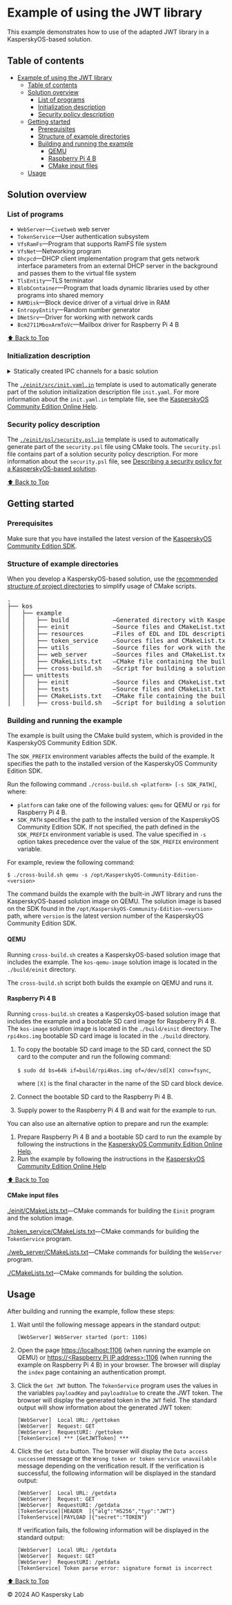 # Example of using the JWT library

This example demonstrates how to use of the adapted JWT library in a KasperskyOS-based solution.

## Table of contents
- [Example of using the JWT library](#example-of-using-the-jwt-library)
  - [Table of contents](#table-of-contents)
  - [Solution overview](#solution-overview)
    - [List of programs](#list-of-programs)
    - [Initialization description](#initialization-description)
    - [Security policy description](#security-policy-description)
  - [Getting started](#getting-started)
    - [Prerequisites](#prerequisites)
    - [Structure of example directories](#structure-of-example-directories)
    - [Building and running the example](#building-and-running-the-example)
      - [QEMU](#qemu)
      - [Raspberry Pi 4 B](#raspberry-pi-4-b)
      - [CMake input files](#cmake-input-files)
  - [Usage](#usage)

## Solution overview

### List of programs

* `WebServer`—`Civetweb` web server
* `TokenService`—User authentication subsystem
* `VfsRamFs`—Program that supports RamFS file system
* `VfsNet`—Networking program
* `Dhcpcd`—DHCP client implementation program that gets network interface parameters from an external
DHCP server in the background and passes them to the virtual file system
* `TlsEntity`—TLS terminator
* `BlobContainer`—Program that loads dynamic libraries used by other programs into shared memory
* `RAMDisk`—Block device driver of a virtual drive in RAM
* `EntropyEntity`—Random number generator
* `DNetSrv`—Driver for working with network cards
* `Bcm2711MboxArmToVc`—Mailbox driver for Raspberry Pi 4 B

[⬆ Back to Top](#Table-of-contents)

### Initialization description

<details><summary>Statically created IPC channels for a basic solution</summary>

* `jwt_example.WebServer` → `kl.VfsNet`
* `jwt_example.WebServer` → `kl.VfsRamFs`
* `jwt_example.WebServer` → `jwt_example.TokenService`
* `jwt_example.WebServer` → `kl.bc.BlobContainer`
* `jwt_example.WebServer` → `kl.TlsEntity`
* `wt_example.TokenService` → `kl.VfsRamFs`
* `wt_example.TokenService` → `kl.bc.BlobContainer`
* `kl.VfsRamFs` → `kl.drivers.RAMDisk`
* `kl.VfsRamFs` → `kl.EntropyEntity`
* `kl.VfsRamFs` → `kl.bc.BlobContainer`
* `kl.VfsNet` → `kl.EntropyEntity`
* `kl.VfsNet` → `kl.drivers.DNetSrv`
* `kl.VfsNet` → `kl.bc.BlobContainer`
* `kl.rump.Dhcpcd` → `kl.VfsRamFs`
* `kl.rump.Dhcpcd` → `kl.VfsNet`
* `kl.rump.Dhcpcd` → `kl.bc.BlobContainer`
* `kl.TlsEntity` → `kl.EntropyEntity`
* `kl.TlsEntity` → `kl.bc.BlobContainer`
* `kl.TlsEntity` → `kl.VfsNet`
* `kl.TlsEntity` → `kl.VfsRamFs`
* `kl.drivers.RAMDisk` → `kl.bc.BlobContainer`
* `kl.EntropyEntity` → `kl.bc.BlobContainer`
* `kl.drivers.DNetSrv` → `kl.drivers.Bcm2711MboxArmToVc`
* `kl.drivers.DNetSrv` → `kl.bc.BlobContainer`
* `kl.drivers.Bcm2711MboxArmToVc` → `kl.bc.BlobContainer`
</details>

The [`./einit/src/init.yaml.in`](einit/src/init.yaml.in) template is used to automatically generate
part of the solution initialization description file `init.yaml`. For more information about the
`init.yaml.in` template file, see the
[KasperskyOS Community Edition Online Help](https://click.kaspersky.com/?hl=en-us&link=online_help&pid=kos&version=1.2&customization=KCE_cmake_yaml_templates).

### Security policy description

The [`./einit/psl/security.psl.in`](einit/psl/security.psl.in) template is used to automatically
generate part of the `security.psl` file using CMake tools. The `security.psl` file contains part
of a solution security policy description. For more information about the `security.psl` file, see
[Describing a security policy for a KasperskyOS-based solution](https://click.kaspersky.com/?hl=en-us&link=online_help&pid=kos&version=1.2&customization=KCE_ssp_descr).

[⬆ Back to Top](#Table-of-contents)

## Getting started

### Prerequisites

Make sure that you have installed the latest version of the [KasperskyOS Community Edition SDK](https://os.kaspersky.com/development/).

### Structure of example directories

When you develop a KasperskyOS-based solution, use the
[recommended structure of project directories](https://click.kaspersky.com/?hl=en-us&link=online_help&pid=kos&version=1.2&customization=KCE_cmake_using_sdk_cmake)
to simplify usage of CMake scripts.

<pre>
.
├── kos
│   ├── example
│   │   ├── build            —Generated directory with KasperskyOS build artifacts
│   │   ├── einit            —Source files and CMakeList.txt for the Einit program
│   │   ├── resources        —Files of EDL and IDL descriptions and other configuration files of the solution
│   │   ├── token_service    —Sources files and CMakeList.txt for the TokenService program
│   │   ├── utils            —Source files for work with the IPC message arena
│   │   ├── web_server       —Sources files and CMakeList.txt for the WebServer program
│   │   ├── CMakeLists.txt   —CMake file containing the build instructions
│   │   ├── cross-build.sh   —Script for building a solution with the example
│   ├── unittests
│   │   ├── einit            —Source files and CMakeList.txt for the Einit program
│   │   ├── tests            —Source files and CMakeList.txt for the TestEntity program
│   │   ├── CMakeLists.txt   —CMake file containing the build instructions
│   │   ├── cross-build.sh   —Script for building a solution with the tests
</pre>

### Building and running the example

The example is built using the CMake build system, which is provided in the KasperskyOS Community
Edition SDK.

The `SDK_PREFIX` environment variables affects the build of the example. It specifies the path to
the installed version of the KasperskyOS Community Edition SDK.

Run the following command `./cross-build.sh <platform> [-s SDK_PATH]`, where:

* `platform` can take one of the following values: `qemu` for QEMU or `rpi` for Raspberry Pi 4 B.
* `SDK_PATH` specifies the path to the installed version of the KasperskyOS Community Edition SDK.
If not specified, the path defined in the `SDK_PREFIX` environment variable is used. The value
specified in `-s` option takes precedence over the value of the `SDK_PREFIX` environment variable.

For example, review the following command:
```
$ ./cross-build.sh qemu -s /opt/KasperskyOS-Community-Edition-<version>
```
The command builds the example with the built-in JWT library and runs the
KasperskyOS-based solution image on QEMU. The solution image is based on the SDK found in
the `/opt/KasperskyOS-Community-Edition-<version>` path, where `version` is the latest version
number of the KasperskyOS Community Edition SDK.

#### QEMU

Running `cross-build.sh` creates a KasperskyOS-based solution image that includes the example.
The `kos-qemu-image` solution image is located in the `./build/einit` directory.

The `cross-build.sh` script both builds the example on QEMU and runs it.

#### Raspberry Pi 4 B

Running `cross-build.sh` creates a KasperskyOS-based solution image that includes the example
and a bootable SD card image for Raspberry Pi 4 B. The `kos-image` solution image is located in
the `./build/einit` directory. The `rpi4kos.img` bootable SD card image is located in the `./build`
directory.

1. To copy the bootable SD card image to the SD card, connect the SD card to the computer and run
the following command:

   `$ sudo dd bs=64k if=build/rpi4kos.img of=/dev/sd[X] conv=fsync`,

   where `[X]` is the final character in the name of the SD card block device.

1. Connect the bootable SD card to the Raspberry Pi 4 B.
1. Supply power to the Raspberry Pi 4 B and wait for the example to run.

You can also use an alternative option to prepare and run the example:

1. Prepare Raspberry Pi 4 B and a bootable SD card to run the example by following the instructions
in the [KasperskyOS Community Edition Online Help](https://click.kaspersky.com/?hl=en-us&link=online_help&pid=kos&version=1.2&customization=KCE_preparing_sd_card_rpi).
1. Run the example by following the instructions in the
[KasperskyOS Community Edition Online Help](https://click.kaspersky.com/?hl=en-us&link=online_help&pid=kos&version=1.2&customization=KCE_running_sample_programs_rpi)

[⬆ Back to Top](#Table-of-contents)

#### CMake input files

[./einit/CMakeLists.txt](einit/CMakeLists.txt)—CMake commands for building the `Einit` program
and the solution image.

[./token_service/CMakeLists.txt](token_service/CMakeLists.txt)—CMake commands for building the
`TokenService` program.

[./web_server/CMakeLists.txt](web_server/CMakeLists.txt)—CMake commands for building the
`WebServer` program.

[./CMakeLists.txt](CMakeLists.txt)—CMake commands for building the solution.

## Usage

After building and running the example, follow these steps:

1. Wait until the following message appears in the standard output:
   ```
   [WebServer] WebServer started (port: 1106)
   ```
1. Open the page <https://localhost:1106> (when running the example on QEMU) or
[https://\<Raspberry Pi IP address\>:1106]() (when running the example on Raspberry Pi 4 B) in your
browser. The browser will display the `index` page containing an authentication prompt.
1. Click the `Get JWT` button. The `TokenService` program uses the values in the variables `payloadKey`
and `payloadValue` to create the JWT token. The browser will display the generated token in the `JWT`
field. The standard output will show information about the generated JWT token:

   ```
   [WebServer]  Local URL: /gettoken
   [WebServer]  Request: GET
   [WebServer]  RequestURI: /gettoken
   [TokenService] *** [GetJWTToken] ***
   ```
1. Click the `Get data` button. The browser will display the `Data access successed` message or the
`Wrong token or token service unavailable` message depending on the verification result. If the
verification is successful, the following information will be displayed in the standard output:

   ```
   [WebServer]  Local URL: /getdata
   [WebServer]  Request: GET
   [WebServer]  RequestURI: /getdata
   [TokenService][HEADER  ]{"alg":"HS256","typ":"JWT"}
   [TokenService][PAYLOAD ]{"secret":"TOKEN"}
   ```

   If verification fails, the following information will be displayed in the standard output:

   ```
   [WebServer]  Local URL: /getdata
   [WebServer]  Request: GET
   [WebServer]  RequestURI: /getdata
   [TokenService] Token parse error: signature format is incorrect
   ```

[⬆ Back to Top](#Table-of-contents)

© 2024 AO Kaspersky Lab
